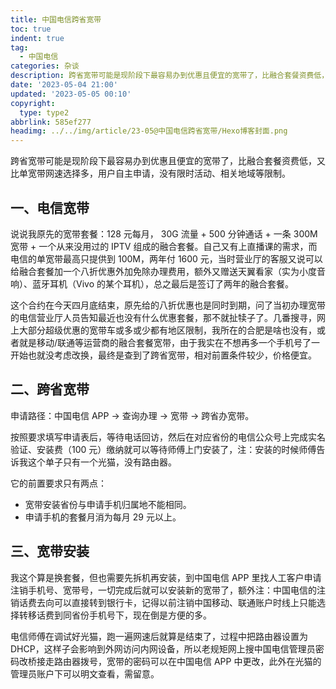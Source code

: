 ```yaml
---
title: 中国电信跨省宽带
toc: true
indent: true
tag:
  - 中国电信
categories: 杂谈
description: 跨省宽带可能是现阶段下最容易办到优惠且便宜的宽带了，比融合套餐资费低，又比单宽带网速选择多，用户自主申请，没有限时活动、相关地域等限制。
date: '2023-05-04 21:00'
updated: '2023-05-05 00:10'
copyright:
  type: type2
abbrlink: 585ef277
headimg: ../../img/article/23-05@中国电信跨省宽带/Hexo博客封面.png
---
```


跨省宽带可能是现阶段下最容易办到优惠且便宜的宽带了，比融合套餐资费低，又比单宽带网速选择多，用户自主申请，没有限时活动、相关地域等限制。

## 一、电信宽带

说说我原先的宽带套餐：128 元每月， 30G 流量 + 500 分钟通话 + 一条 300M 宽带 + 一个从来没用过的 IPTV 组成的融合套餐。自己又有上直播课的需求，而电信的单宽带最高只提供到 100M，两年付 1600 元，当时营业厅的客服又说可以给融合套餐加一个八折优惠外加免除办理费用，额外又赠送天翼看家（实为小度音响）、蓝牙耳机（Vivo 的某个耳机），总之最后是签订了两年的融合套餐。

这个合约在今天四月底结束，原先给的八折优惠也是同时到期，问了当初办理宽带的电信营业厅人员告知最近也没有什么优惠套餐，那不就扯犊子了。几番搜寻，网上大部分超级优惠的宽带车或多或少都有地区限制，我所在的合肥是啥也没有，或者就是移动/联通等运营商的融合套餐宽带，由于我实在不想再多一个手机号了一开始也就没考虑改换，最终是查到了跨省宽带，相对前置条件较少，价格便宜。

## 二、跨省宽带

申请路径：中国电信 APP -> 查询办理 -> 宽带 -> 跨省办宽带。

按照要求填写申请表后，等待电话回访，然后在对应省份的电信公众号上完成实名验证、安装费（100 元）缴纳就可以等待师傅上门安装了，注：安装的时候师傅告诉我这个单子只有一个光猫，没有路由器。

它的前置要求只有两点：

- 宽带安装省份与申请手机归属地不能相同。
- 申请手机的套餐月消为每月 29 元以上。

## 三、宽带安装

我这个算是换套餐，但也需要先拆机再安装，到中国电信 APP 里找人工客户申请注销手机号、宽带号，一切完成后就可以安装新的宽带了，额外注：中国电信的注销话费去向可以直接转到银行卡，记得以前注销中国移动、联通账户时线上只能选择转移话费到同省份手机号下，现在倒是方便的多。

电信师傅在调试好光猫，跑一遍网速后就算是结束了，过程中把路由器设置为 DHCP，这样子会影响到外网访问内网设备，所以老规矩网上搜中国电信管理员密码改桥接走路由器拨号，宽带的密码可以在中国电信 APP 中更改，此外在光猫的管理员账户下可以明文查看，需留意。
